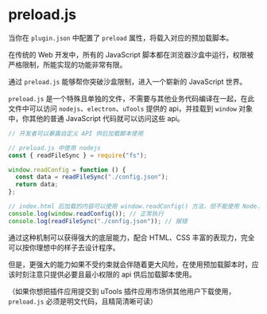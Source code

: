 # preload.js

当你在 `plugin.json` 中配置了 `preload` 属性，将载入对应的预加载脚本。

在传统的 Web 开发中，所有的 JavaScript 脚本都在浏览器沙盒中运行，权限被严格限制，所能实现的功能非常有限。

通过 `preload.js` 能够帮你突破沙盒限制，进入一个崭新的 JavaScript 世界。

`preload.js` 是一个特殊且单独的文件，不需要与其他业务代码编译在一起，在此文件中可以访问 `nodejs`、`electron`、`uTools` 提供的 api，并挂载到 `window` 对象中，你其他的普通 JavaScript 代码就可以访问这些 api。

```js
// 开发者可以暴露自定义 API 供后加载脚本使用

// preload.js 中使用 nodejs
const { readFileSync } = require("fs");

window.readConfig = function () {
  const data = readFileSync("./config.json");
  return data;
};

// index.html 后加载的内容可以使用 window.readConfig() 方法，但不能使用 Node.js 特性
console.log(window.readConfig()); // 正常执行
console.log(readFileSync("./config.json")); // 报错
```

通过这种机制可以获得强大的底层能力，配合 HTML、CSS 丰富的表现力，完全可以按你理想中的样子去设计程序。

但是，更强大的能力如果不受约束就会伴随着更大风险，在使用预加载脚本时，应该时刻注意只提供必要且最小权限的 api 供后加载脚本使用。

（如果你想把插件应用提交到 uTools 插件应用市场供其他用户下载使用，`preload.js` 必须是明文代码，且精简清晰可读）
